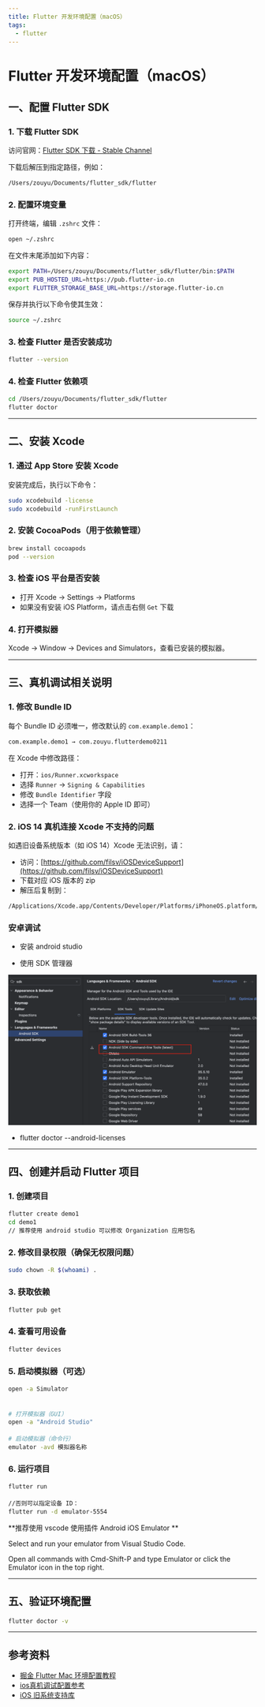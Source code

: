 ```yaml
---
title: Flutter 开发环境配置（macOS）
tags:
  - flutter
---
```


# Flutter 开发环境配置（macOS）

## 一、配置 Flutter SDK

### 1. 下载 Flutter SDK

访问官网：[Flutter SDK 下载 - Stable Channel](https://docs.flutter.dev/install/archive#stable-channel)

下载后解压到指定路径，例如：

```bash
/Users/zouyu/Documents/flutter_sdk/flutter
````

### 2. 配置环境变量

打开终端，编辑 `.zshrc` 文件：

```bash
open ~/.zshrc
```

在文件末尾添加如下内容：

```bash
export PATH=/Users/zouyu/Documents/flutter_sdk/flutter/bin:$PATH
export PUB_HOSTED_URL=https://pub.flutter-io.cn
export FLUTTER_STORAGE_BASE_URL=https://storage.flutter-io.cn
```

保存并执行以下命令使其生效：

```bash
source ~/.zshrc
```

### 3. 检查 Flutter 是否安装成功

```bash
flutter --version
```

### 4. 检查 Flutter 依赖项

```bash
cd /Users/zouyu/Documents/flutter_sdk/flutter
flutter doctor
```

---

## 二、安装 Xcode

### 1. 通过 App Store 安装 Xcode

安装完成后，执行以下命令：

```bash
sudo xcodebuild -license
sudo xcodebuild -runFirstLaunch
```

### 2. 安装 CocoaPods（用于依赖管理）

```bash
brew install cocoapods
pod --version
```

### 3. 检查 iOS 平台是否安装

* 打开 Xcode → Settings → Platforms
* 如果没有安装 iOS Platform，请点击右侧 `Get` 下载

### 4. 打开模拟器

Xcode → Window → Devices and Simulators，查看已安装的模拟器。

---

## 三、真机调试相关说明

### 1. 修改 Bundle ID

每个 Bundle ID 必须唯一，修改默认的 `com.example.demo1`：

```bash
com.example.demo1 → com.zouyu.flutterdemo0211
```

在 Xcode 中修改路径：

* 打开：`ios/Runner.xcworkspace`
* 选择 `Runner` → `Signing & Capabilities`
* 修改 `Bundle Identifier` 字段
* 选择一个 Team（使用你的 Apple ID 即可）

### 2. iOS 14 真机连接 Xcode 不支持的问题

如遇旧设备系统版本（如 iOS 14）Xcode 无法识别，请：

* 访问：[https://github.com/filsv/iOSDeviceSupport](https://github.com/filsv/iOSDeviceSupport)
* 下载对应 iOS 版本的 zip
* 解压后复制到：

```bash
/Applications/Xcode.app/Contents/Developer/Platforms/iPhoneOS.platform/DeviceSupport/
```

### 安卓调试

- 安装 android studio 

- 使用 SDK 管理器

![alt text](./img/image2.png)

- flutter doctor --android-licenses



---

## 四、创建并启动 Flutter 项目

### 1. 创建项目

```bash
flutter create demo1
cd demo1
// 推荐使用 android studio 可以修改 Organization 应用包名
```

### 2. 修改目录权限（确保无权限问题）

```bash
sudo chown -R $(whoami) .
```

### 3. 获取依赖

```bash
flutter pub get
```

### 4. 查看可用设备

```bash
flutter devices
```

### 5. 启动模拟器（可选）

```bash
open -a Simulator


# 打开模拟器（GUI）
open -a "Android Studio"

# 启动模拟器（命令行）
emulator -avd 模拟器名称
```

### 6. 运行项目

```bash
flutter run

//否则可以指定设备 ID：
flutter run -d emulator-5554
```


**推荐使用  vscode 使用插件 Android iOS Emulator **

Select and run your emulator from Visual Studio Code.

Open all commands with Cmd-Shift-P and type Emulator or click the Emulator icon in the top right.


---

## 五、验证环境配置

```bash
flutter doctor -v
```

---






## 参考资料

* [掘金 Flutter Mac 环境配置教程](https://juejin.cn/post/7478182398409703476)
* [ios真机调试配置参考](https://juejin.cn/post/7112590163884113934)
* [iOS 旧系统支持库](https://github.com/filsv/iOSDeviceSupport)



